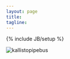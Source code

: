 ```yaml
---
layout: page
title: 
tagline: 
---
```

{% include JB/setup %}
<!-- <link rel="icon" href="favicon.ico" type="image/x-icon"> -->

![kallistopipebus](https://user-images.githubusercontent.com/10369156/58989770-683bb400-8799-11e9-9cee-4bcff7662532.jpg)

<!---
[<img src = "kallisto_bus_overview.png">](about.html)
-->
